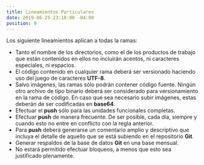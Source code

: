 ```yaml
---
title: Lineamientos Particulares
date: 2019-06-25 23:18:00 -04:00
position: 9
---
```


Los siguiente lineamientos aplican a todas la ramas:

* Tanto el nombre de los directorios, como el de los productos de trabajo que están contenidos en ellos no incluirán acentos, ni caracteres especiales, ni espacios.
* El código contenido en cualquier rama deberá ser versionado haciendo uso del juego de caracteres **UTF-8**.
* Salvo imágenes, las ramas sólo podrán contener código fuente. Ningún otro archivo de tipo binario deberá ser considerado para versionamiento en la rama de código. En caso que sea necesario subir imágenes, estas deberán de ser codificadas en **base64**.
* Efectuar el **push** sólo para las unidades funcionales completas.
* Efectuar **push** de manera frecuente. De ser posible, cada día, siempre y cuando esto no entre en conflicto con la regla anterior.
* Para **push** deberá generarse un comentario amplio y descriptivo que incluya el detalle de aquello que se está subiendo en el repositorio **Git**.
* Generar respaldos de la base de datos **Git** en una base mensual.
* No estará permitido efectuar bloqueos, a menos que esto sea justificado plenamente.
